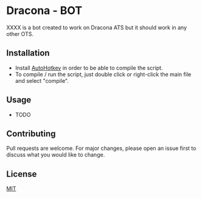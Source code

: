 # Dracona - BOT

XXXX is a bot created to work on Dracona ATS but it should work in any other OTS.

## Installation

- Install [AutoHotkey](https://www.autohotkey.com/) in order to be able to compile the script.
- To compile / run the script, just double click or right-click the main file and select "compile".

## Usage

- TODO

## Contributing
Pull requests are welcome. For major changes, please open an issue first to discuss what you would like to change.

## License
[MIT](https://choosealicense.com/licenses/mit/)
